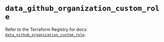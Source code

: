# `data_github_organization_custom_role`

Refer to the Terraform Registry for docs: [`data_github_organization_custom_role`](https://registry.terraform.io/providers/integrations/github/6.3.0/docs/data-sources/organization_custom_role).
